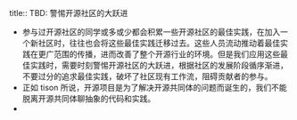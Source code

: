 title:: TBD: 警惕开源社区的大跃进

- 参与过开源社区的同学或多或少都会积累一些开源社区的最佳实践，在加入一个新社区时，往往也会将这些最佳实践迁移过去。这些人员流动推动着最佳实践在更广范围的传播，进而改善了整个开源行业的环境。但是我们应用这些最佳实践时，需要时刻警惕开源社区的大跃进，根据社区的发展阶段循序渐进，不要过分的追求最佳实践，破坏了社区现有工作流，阻碍贡献者的参与。
- 正如 tison 所说，开源项目是为了解决开源共同体的问题而诞生的，我们不能脱离开源共同体聊抽象的代码和实践。
-